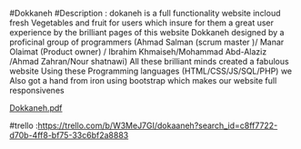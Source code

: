 #Dokkaneh #Description : dokaneh is a full functionality website incloud fresh Vegetables and fruit for users which insure for them a great user experience by the brilliant pages of this website Dokkaneh designed by a proficinal group of programmers (Ahmad Salman (scrum master )/ Manar Olaimat (Product owner) / Ibrahim Khmaiseh/Mohammad Abd-Alaziz /Ahmad Zahran/Nour shatnawi) All these brilliant minds created a fabulous website Using these Programming languages (HTML/CSS/JS/SQL/PHP) we Also got a hand from iron using bootstrap which makes our website full responsivenes

[Dokkaneh.pdf](https://github.com/ahmad-salman98/project5-ecommerce/files/9699803/Dokkaneh.pdf)

#trello :https://trello.com/b/W3MeJ7GI/dokaaneh?search_id=c8ff7722-d70b-4ff8-bf75-33c6bf2a8883

